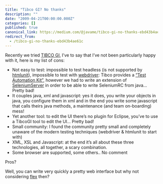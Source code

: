 ```yaml
---
title: "Tibco GI? No thanks"
description: ""
date: "2009-04-21T00:00:00.000Z"
categories: []
published: true
canonical_link: https://medium.com/@javame/tibco-gi-no-thanks-ebd43b4ae61c
redirect_from:
  - /tibco-gi-no-thanks-ebd43b4ae61c
---
```


Recently we tried [TIBCO GI](http://developer.tibco.com/gi/), I’ve to say that I’ve not been particularly happy with it, here is my list of cons:

-   Not easy to test: impossible to test headless (is not supported by [htmlunit](http://htmlunit.sourceforge.net/)), impossible to test with [webdriver](http://code.google.com/p/webdriver/): Tibco provides a [“Test Automation Kit”](http://developer.tibco.com/gi/product_resources_gitak1.jsp), however we had to write an extension of [SeleniumServer](http://seleniumhq.org/) in order to be able to write SeleniumRC from java… Pretty bad!
-   It couples java, xml and javascript: yes it does, you write your objects in java, you configure them in xml and in the end you write some javascript that calls theirs java methods, a maintenance (and team on-boarding) mess!
-   Yet another tool: to edit the UI there’s no plugin for Eclipse, you’ve to use a TibcoGI tool to edit the UI… Pretty bad!
-   Small community: I found the community pretty small and completely unaware of the modern testing techniques (webdriver & htmlunit to start with)
-   XML, XSL and Javascript: at the end it’s all about these three technologies, all together, a scary combination.
-   Some browser are supported, some others.. No comment

Pros?

Well, you can write very quickly a pretty web interface but why not considering [flex](http://www.adobe.com/products/flex/) then?
